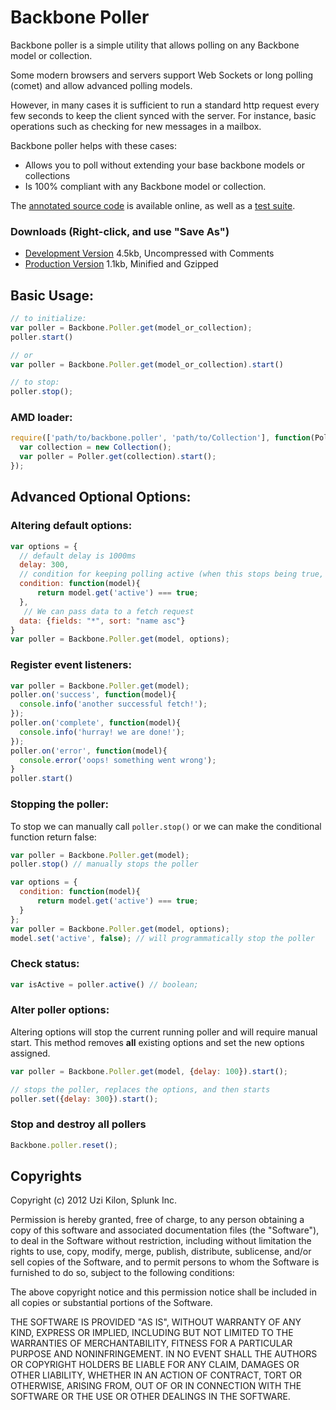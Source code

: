 # Backbone Poller
Backbone poller is a simple utility that allows polling on any Backbone model or collection.

Some modern browsers and servers support Web Sockets or long polling (comet) and allow advanced polling models.

However, in many cases it is sufficient to run a standard http request every few seconds to keep the client synced with the server. For instance, basic operations such as checking for new messages in a mailbox.

Backbone poller helps with these cases:

- Allows you to poll without extending your base backbone models or collections
- Is 100% compliant with any Backbone model or collection.

The [annotated source code](<http://uzikilon.github.com/backbone-poller/>) is available online, as well as a [test suite](<http://uzikilon.github.com/backbone-poller/test/SpecRunner.html>).

### Downloads (Right-click, and use "Save As")

- [Development Version](<https://raw.github.com/uzikilon/backbone-poller/master/backbone.poller.js>)    4.5kb, Uncompressed with Comments
- [Production Version](<https://raw.github.com/uzikilon/backbone-poller/master/backbone.poller.min.js>)   1.1kb, Minified and Gzipped


## Basic Usage:
``` javascript
// to initialize:
var poller = Backbone.Poller.get(model_or_collection);
poller.start()

// or
var poller = Backbone.Poller.get(model_or_collection).start()

// to stop:
poller.stop();
```

### AMD loader:
``` javascript
require(['path/to/backbone.poller', 'path/to/Collection'], function(Poller, Collection) {
  var collection = new Collection();
  var poller = Poller.get(collection).start();
});
```

## Advanced Optional Options:

### Altering default options:
``` javascript
var options = {
  // default delay is 1000ms
  delay: 300, 
  // condition for keeping polling active (when this stops being true, polling will stop)
  condition: function(model){
      return model.get('active') === true;
  },
   // We can pass data to a fetch request
  data: {fields: "*", sort: "name asc"}
}
var poller = Backbone.Poller.get(model, options);
```

### Register event listeners: 
``` javascript
var poller = Backbone.Poller.get(model);
poller.on('success', function(model){
  console.info('another successful fetch!'); 
});
poller.on('complete', function(model){
  console.info('hurray! we are done!');
});
poller.on('error', function(model){
  console.error('oops! something went wrong'); 
}
poller.start()
```
### Stopping the poller:
To stop we can manually call `poller.stop()` or we can make the conditional function return false:
``` javascript
var poller = Backbone.Poller.get(model);
poller.stop() // manually stops the poller

var options = {
  condition: function(model){
      return model.get('active') === true;
  }
};
var poller = Backbone.Poller.get(model, options);
model.set('active', false); // will programmatically stop the poller
```

### Check status: 
``` javascript
var isActive = poller.active() // boolean;
```

### Alter poller options:
Altering options will stop the current running poller and will require manual start.
This method removes **all** existing options and set the new options assigned.
``` javascript
var poller = Backbone.Poller.get(model, {delay: 100}).start();

// stops the poller, replaces the options, and then starts
poller.set({delay: 300}).start();
```

### Stop and destroy all pollers
``` javascript
Backbone.poller.reset();
```


## Copyrights
Copyright (c) 2012 Uzi Kilon, Splunk Inc.

Permission is hereby granted, free of charge, to any person
obtaining a copy of this software and associated documentation
files (the "Software"), to deal in the Software without
restriction, including without limitation the rights to use,
copy, modify, merge, publish, distribute, sublicense, and/or sell
copies of the Software, and to permit persons to whom the
Software is furnished to do so, subject to the following
conditions:

The above copyright notice and this permission notice shall be
included in all copies or substantial portions of the Software.

THE SOFTWARE IS PROVIDED "AS IS", WITHOUT WARRANTY OF ANY KIND,
EXPRESS OR IMPLIED, INCLUDING BUT NOT LIMITED TO THE WARRANTIES
OF MERCHANTABILITY, FITNESS FOR A PARTICULAR PURPOSE AND
NONINFRINGEMENT. IN NO EVENT SHALL THE AUTHORS OR COPYRIGHT
HOLDERS BE LIABLE FOR ANY CLAIM, DAMAGES OR OTHER LIABILITY,
WHETHER IN AN ACTION OF CONTRACT, TORT OR OTHERWISE, ARISING
FROM, OUT OF OR IN CONNECTION WITH THE SOFTWARE OR THE USE OR
OTHER DEALINGS IN THE SOFTWARE.
